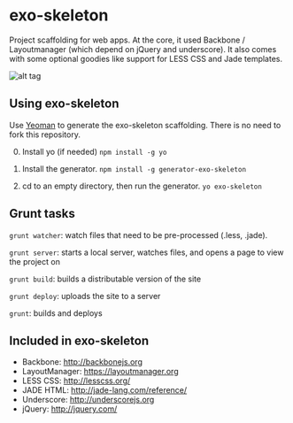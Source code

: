 exo-skeleton
============
Project scaffolding for web apps. At the core, it used Backbone / Layoutmanager (which depend on jQuery and underscore).
It also comes with some optional goodies like support for LESS CSS and Jade templates.

![alt tag](https://raw.github.com/positlabs/exo-skeleton/master/app/assets/imgs/exo-logo_64.png)

Using exo-skeleton
-----------------
Use [Yeoman][1] to generate the exo-skeleton scaffolding. There is no need to fork this repository.

0. Install yo (if needed)
  `npm install -g yo`

1. Install the generator.
  `npm install -g generator-exo-skeleton`

2. cd to an empty directory, then run the generator.
  `yo exo-skeleton`


Grunt tasks
------------------
`grunt watcher`: watch files that need to be pre-processed (.less, .jade).

`grunt server`: starts a local server, watches files, and opens a page to view the project on

`grunt build`: builds a distributable version of the site

`grunt deploy`: uploads the site to a server

`grunt`: builds and deploys



Included in exo-skeleton
------------------
* Backbone: http://backbonejs.org
* LayoutManager: https://layoutmanager.org
* LESS CSS: http://lesscss.org/
* JADE HTML: http://jade-lang.com/reference/
* Underscore: http://underscorejs.org
* jQuery: http://jquery.com/

[1]: http://yeoman.io/ "Yeoman"
